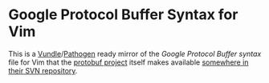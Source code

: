 # Google Protocol Buffer Syntax for Vim

This is a [Vundle](https://github.com/gmarik/vundle)/[Pathogen](https://github.com/tpope/vim-pathogen) ready mirror of the *Google Protocol Buffer syntax* file for Vim that the [protobuf project](http://code.google.com/p/protobuf) itself makes available [somewhere in their SVN repository](http://code.google.com/p/protobuf/source/browse/trunk/editors/proto.vim).

